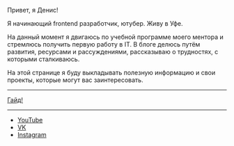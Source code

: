 Привет, я Денис!

Я начинающий frontend разработчик, ютубер. Живу в Уфе.

На данный момент я двигаюсь по учебной программе моего ментора и стремлюсь получить первую работу в IT. В блоге делюсь путём развития, ресурсами и рассуждениями, рассказываю о трудностях, с которыми сталкиваюсь.

На этой странице я буду выкладывать полезную информацию и свои проекты, которые могут вас заинтересовать.
___

[Гайд!](https://github.com/denisholmov/Guide-For-Frontend.git)

___
* [YouTube](https://www.youtube.com/channel/UCnOw3CRxk5fXp_u_ki3_ZWA)
* [VK](https://vk.com/id114719448)
* [Instagram](https://instagram.com/denis_holmov?igshid=ZDdkNTZiNTM=)
